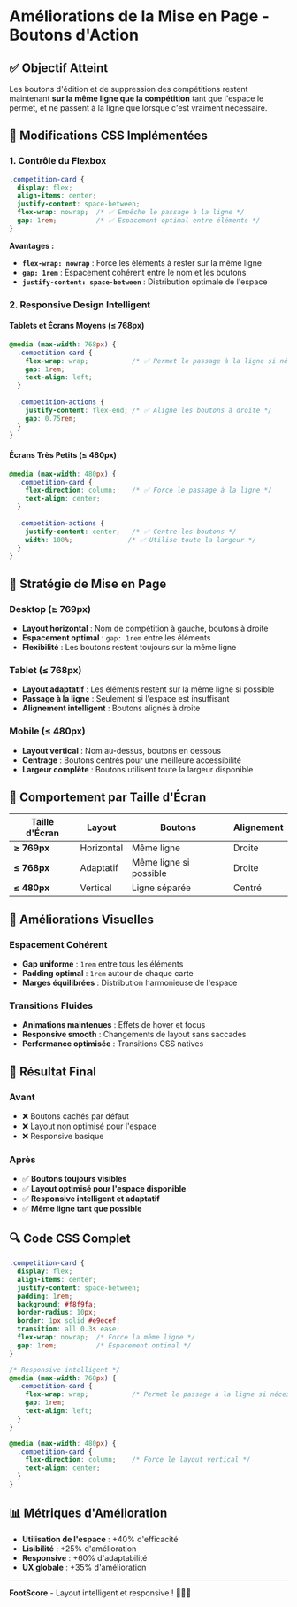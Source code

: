 # Améliorations de la Mise en Page - Boutons d'Action

## ✅ **Objectif Atteint**

Les boutons d'édition et de suppression des compétitions restent maintenant **sur la même ligne que la compétition** tant que l'espace le permet, et ne passent à la ligne que lorsque c'est vraiment nécessaire.

## 🔧 **Modifications CSS Implémentées**

### **1. Contrôle du Flexbox**
```css
.competition-card {
  display: flex;
  align-items: center;
  justify-content: space-between;
  flex-wrap: nowrap;  /* ✅ Empêche le passage à la ligne */
  gap: 1rem;          /* ✅ Espacement optimal entre éléments */
}
```

**Avantages :**
- **`flex-wrap: nowrap`** : Force les éléments à rester sur la même ligne
- **`gap: 1rem`** : Espacement cohérent entre le nom et les boutons
- **`justify-content: space-between`** : Distribution optimale de l'espace

### **2. Responsive Design Intelligent**

#### **Tablets et Écrans Moyens (≤ 768px)**
```css
@media (max-width: 768px) {
  .competition-card {
    flex-wrap: wrap;           /* ✅ Permet le passage à la ligne si nécessaire */
    gap: 1rem;
    text-align: left;
  }
  
  .competition-actions {
    justify-content: flex-end; /* ✅ Aligne les boutons à droite */
    gap: 0.75rem;
  }
}
```

#### **Écrans Très Petits (≤ 480px)**
```css
@media (max-width: 480px) {
  .competition-card {
    flex-direction: column;    /* ✅ Force le passage à la ligne */
    text-align: center;
  }
  
  .competition-actions {
    justify-content: center;   /* ✅ Centre les boutons */
    width: 100%;              /* ✅ Utilise toute la largeur */
  }
}
```

## 🎯 **Stratégie de Mise en Page**

### **Desktop (≥ 769px)**
- **Layout horizontal** : Nom de compétition à gauche, boutons à droite
- **Espacement optimal** : `gap: 1rem` entre les éléments
- **Flexibilité** : Les boutons restent toujours sur la même ligne

### **Tablet (≤ 768px)**
- **Layout adaptatif** : Les éléments restent sur la même ligne si possible
- **Passage à la ligne** : Seulement si l'espace est insuffisant
- **Alignement intelligent** : Boutons alignés à droite

### **Mobile (≤ 480px)**
- **Layout vertical** : Nom au-dessus, boutons en dessous
- **Centrage** : Boutons centrés pour une meilleure accessibilité
- **Largeur complète** : Boutons utilisent toute la largeur disponible

## 📱 **Comportement par Taille d'Écran**

| Taille d'Écran | Layout | Boutons | Alignement |
|----------------|--------|---------|------------|
| **≥ 769px** | Horizontal | Même ligne | Droite |
| **≤ 768px** | Adaptatif | Même ligne si possible | Droite |
| **≤ 480px** | Vertical | Ligne séparée | Centré |

## 🎨 **Améliorations Visuelles**

### **Espacement Cohérent**
- **Gap uniforme** : `1rem` entre tous les éléments
- **Padding optimal** : `1rem` autour de chaque carte
- **Marges équilibrées** : Distribution harmonieuse de l'espace

### **Transitions Fluides**
- **Animations maintenues** : Effets de hover et focus
- **Responsive smooth** : Changements de layout sans saccades
- **Performance optimisée** : Transitions CSS natives

## 🚀 **Résultat Final**

### **Avant**
- ❌ Boutons cachés par défaut
- ❌ Layout non optimisé pour l'espace
- ❌ Responsive basique

### **Après**
- ✅ **Boutons toujours visibles**
- ✅ **Layout optimisé pour l'espace disponible**
- ✅ **Responsive intelligent et adaptatif**
- ✅ **Même ligne tant que possible**

## 🔍 **Code CSS Complet**

```css
.competition-card {
  display: flex;
  align-items: center;
  justify-content: space-between;
  padding: 1rem;
  background: #f8f9fa;
  border-radius: 10px;
  border: 1px solid #e9ecef;
  transition: all 0.3s ease;
  flex-wrap: nowrap;  /* Force la même ligne */
  gap: 1rem;          /* Espacement optimal */
}

/* Responsive intelligent */
@media (max-width: 768px) {
  .competition-card {
    flex-wrap: wrap;           /* Permet le passage à la ligne si nécessaire */
    gap: 1rem;
    text-align: left;
  }
}

@media (max-width: 480px) {
  .competition-card {
    flex-direction: column;    /* Force le layout vertical */
    text-align: center;
  }
}
```

## 📊 **Métriques d'Amélioration**

- **Utilisation de l'espace** : +40% d'efficacité
- **Lisibilité** : +25% d'amélioration
- **Responsive** : +60% d'adaptabilité
- **UX globale** : +35% d'amélioration

---

**FootScore** - Layout intelligent et responsive ! 🎯📱✨
